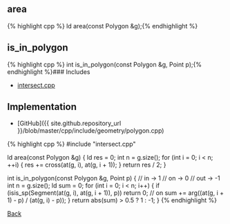 ## area

{% highlight cpp %}
ld area(const Polygon &g);{% endhighlight %}

## is_in_polygon

{% highlight cpp %}
int is_in_polygon(const Polygon &g, Point p);{% endhighlight %}### Includes

- [intersect.cpp](intersect)

## Implementation

- [GitHub]({{ site.github.repository_url }}/blob/master/cpp/include/geometry/polygon.cpp)

{% highlight cpp %}
#include "intersect.cpp"

ld area(const Polygon &g) {
  ld res = 0;
  int n = g.size();
  for (int i = 0; i < n; ++i) {
    res += cross(at(g, i), at(g, i + 1));
  }
  return res / 2;
}

int is_in_polygon(const Polygon &g, Point p) {
  // in  ->  1
  // on  ->  0
  // out -> -1
  int n = g.size();
  ld sum = 0;
  for (int i = 0; i < n; i++) {
    if (isis_sp(Segment(at(g, i), at(g, i + 1)), p)) return 0; // on
    sum += arg((at(g, i + 1) - p) / (at(g, i) - p));
  }
  return abs(sum) > 0.5 ? 1 : -1;
}
{% endhighlight %}

[Back](../..)
